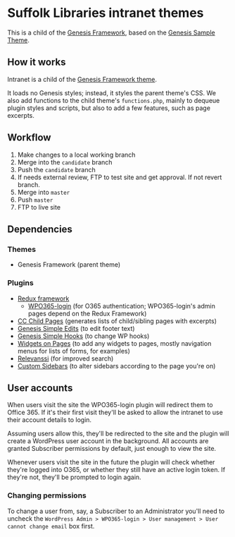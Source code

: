 # Suffolk Libraries intranet themes

This is a child of the [Genesis Framework](https://my.studiopress.com/themes/genesis/), based on the [Genesis Sample Theme](https://github.com/copyblogger/genesis-sample/).


## How it works

Intranet is a child of the [Genesis Framework theme](https://www.studiopress.com/).

It loads no Genesis styles; instead, it styles the parent theme's CSS. We also add functions to the child theme's `functions.php`, mainly to dequeue plugin styles and scripts, but also to add a few features, such as page excerpts.


## Workflow

1. Make changes to a local working branch
2. Merge into the `candidate` branch
3. Push the `candidate` branch
4. If needs external review, FTP to test site and get approval. If not revert branch.
5. Merge into `master`
6. Push `master`
7. FTP to live site


## Dependencies

### Themes

- Genesis Framework (parent theme)

### Plugins

- [Redux framework](https://reduxframework.com/)
    - [WPO365-login](https://wordpress.org/plugins/wpo365-login/) (for O365 authentication; WPO365-login's admin pages depend on the Redux Framework)
- [CC Child Pages](https://en-gb.wordpress.org/plugins/cc-child-pages/) (generates lists of child/sibling pages with excerpts)
- [Genesis Simple Edits](https://en-gb.wordpress.org/plugins/genesis-simple-edits/) (to edit footer text)
- [Genesis Simple Hooks](https://en-gb.wordpress.org/plugins/genesis-simple-hooks/) (to change WP hooks)
- [Widgets on Pages](https://en-gb.wordpress.org/plugins/widgets-on-pages/) (to add any widgets to pages, mostly navigation menus for lists of forms, for examples)
- [Relevanssi](https://en-gb.wordpress.org/plugins/relevanssi/) (for improved search)
- [Custom Sidebars](https://en-gb.wordpress.org/plugins/custom-sidebars/) (to alter sidebars according to the page you're on)

## User accounts

When users visit the site the WPO365-login plugin will redirect them to Office 365. If it's their first visit they'll be asked to allow the intranet to use their account details to login.

Assuming users allow this, they'll be redirected to the site and the plugin will create a WordPress user account in the background. All accounts are granted Subscriber permissions by default, just enough to view the site.

Whenever users visit the site in the future the plugin will check whether they're logged into O365, or whether they still have an active login token. If they're not, they'll be prompted to login again.

### Changing permissions

To change a user from, say, a Subscriber to an Administrator you'll need to uncheck the `WordPress Admin > WPO365-login > User management > User cannot change email` box first.
